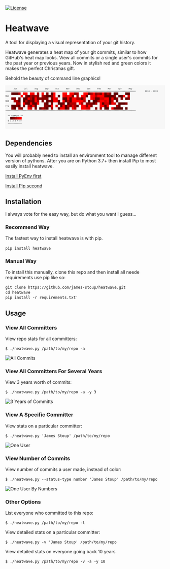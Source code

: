 [![License](http://img.shields.io/:license-gpl3-blue.svg?style=flat-square)](http://www.gnu.org/licenses/gpl-3.0.html)

# Heatwave

A tool for displaying a visual representation of your git history. 

Heatwave generates a heat map of your git commits, similar to how GitHub's heat map looks. View all commits or a single user's commits for the past year or previous years. Now in stylish red and green colors it makes the perfect Christmas gift.

Behold the beauty of command line graphics!

![Wicked Cool Graphic!](https://github.com/james-stoup/heatwave/blob/master/resources/heatwave-red.png)


## Dependencies
You will probably need to install an environment tool to manage different version of pythons. After you are on Python 3.7+ then install Pip to most easily install heatwave.

[Install PyEnv first](https://github.com/pyenv/pyenv-installer "PyEnv")

[Install Pip second](https://pip.pypa.io/en/stable/installing/ "Pip")


## Installation
I always vote for the easy way, but do what you want I guess...

### Recommend Way
The fastest way to install heatwave is with pip.

```pip install heatwave```

### Manual Way

To install this manually, clone this repo and then install all neede requirements use pip like so:

```
git clone https://github.com/james-stoup/heatwave.git
cd heatwave
pip install -r requirements.txt'
```

  
## Usage

### View All Committers
View repo stats for all committers:

```
$ ./heatwave.py /path/to/my/repo -a
```

![All Commits](https://github.com/james-stoup/heatwave/blob/master/resources/all-users-1-year.png)


### View All Committers For Several Years
View 3 years worth of commits:

```
$ ./heatwave.py /path/to/my/repo -a -y 3
```

![3 Years of Committs](https://github.com/james-stoup/heatwave/blob/master/resources/all-users-3-years.png)


### View A Specific Committer
View stats on a particular committer:

```
$ ./heatwave.py 'James Stoup' /path/to/my/repo
```

![One User](https://github.com/james-stoup/heatwave/blob/master/resources/one-user.png)


### View Number of Commits
View number of commits a user made, instead of color:

```
$ ./heatwave.py --status-type number 'James Stoup' /path/to/my/repo
```

![One User By Numbers](https://github.com/james-stoup/heatwave/blob/master/resources/one-user-numbers.png)


### Other Options
List everyone who committed to this repo:

```
$ ./heatwave.py /path/to/my/repo -l
```


View detailed stats on a particular committer:

```
$ ./heatwave.py -v 'James Stoup' /path/to/my/repo
```


View detailed stats on everyone going back 10 years

```
$ ./heatwave.py /path/to/my/repo -v -a -y 10
```

